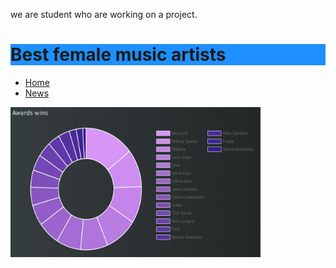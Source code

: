 <html>
  <head>
 

</head>
<body>

<p>we are student who are working on a project.</p>
<h1 style="background-color:DodgerBlue;">Best female music artists</h1>  
<ul>
  <li><a href="https://veronicacopparoni.github.io/Main-page">Home</a></li>
  <li><a href="https://veronicacopparoni.github.io/ourproject">News</a></li>
</ul>
 <div class="section">
    <div class="section-image">
    <a href="https://melody-data.github.io/stories/published_stories/story_1686643551.648723.html">
       <img src="chartd.jpg" alt="Image 1" width="400" height="240"/>
      </a>
    </div>
  </div>
